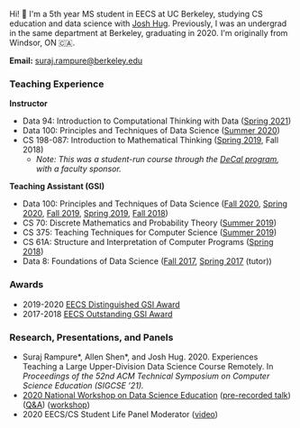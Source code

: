 ---
---
Hi! 👋 I'm a 5th year MS student in EECS at UC Berkeley, studying CS education and data science with [Josh Hug](https://www2.eecs.berkeley.edu/Faculty/Homepages/joshhug.html). Previously, I was an undergrad in the same department at Berkeley, graduating in 2020. I'm originally from Windsor, ON 🇨🇦.

**Email:** suraj.rampure@berkeley.edu

### **Teaching Experience**

**Instructor**

- Data 94: Introduction to Computational Thinking with Data ([Spring 2021](http://data94.org))
- Data 100: Principles and Techniques of Data Science ([Summer 2020](http://ds100.org/su20))
- CS 198-087: Introduction to Mathematical Thinking ([Spring 2019](http://imt-decal.org), Fall 2018)
  - _Note: This was a student-run course through the [DeCal program](http://decal.berkeley.edu), with a faculty sponsor._

**Teaching Assistant (GSI)**

- Data 100: Principles and Techniques of Data Science ([Fall 2020](http://ds100.org/fa20), [Spring 2020](http://ds100.org/sp20), [Fall 2019](http://ds100.org/fa19), [Spring 2019](http://ds100.org/sp19), [Fall 2018](http://ds100.org/fa18))
- CS 70: Discrete Mathematics and Probability Theory ([Summer 2019](http://su19.eecs70.org))
- CS 375: Teaching Techniques for Computer Science ([Summer 2019](http://cs375.github.io/su19))
- CS 61A: Structure and Interpretation of Computer Programs ([Spring 2018](https://inst.eecs.berkeley.edu/~cs61a/sp18/))
- Data 8: Foundations of Data Science ([Fall 2017](http://data8.org/fa17), [Spring 2017](http://data8.org/sp17) (tutor))

### **Awards**
- 2019-2020 [EECS Distinguished GSI Award](https://www2.eecs.berkeley.edu/Students/Awards/13/)
- 2017-2018 [EECS Outstanding GSI Award](https://gsi.berkeley.edu/programs-services/award-programs/ogsi/ogsi-2018/)

### **Research, Presentations, and Panels**
- Suraj Rampure\*, Allen Shen\*, and Josh Hug. 2020. Experiences Teaching a Large Upper-Division Data Science Course Remotely. In _Proceedings of the 52nd ACM Technical Symposium on Computer Science Education (SIGCSE ’21)._
- [2020 National Workshop on Data Science Education](https://data.berkeley.edu/academics/resources/data-science-education-resources/2020-national-workshop-data-science-education) ([pre-recorded talk](https://www.youtube.com/watch?v=VxL9L7VkJTE&feature=youtu.be)) ([Q&A](https://www.youtube.com/watch?v=lfyyZQDlyXQ)) ([workshop](https://www.youtube.com/watch?v=1FsYgKKh9gk&feature=youtu.be))
- 2020 EECS/CS Student Life Panel Moderator ([video](https://youtu.be/RFCohC5kKO8))
